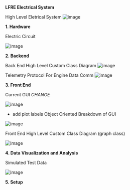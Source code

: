 **LFRE Electrical System**

High Level Eletrical System
![image](https://github.com/izukaike/LFRE/assets/117411866/d8bb7c13-b89a-4e5e-8969-3f10823c009f)


**1. Hardware**

Electric Circuit

![image](https://github.com/izukaike/LFRE/assets/117411866/daad16bc-3b03-47e3-a256-0256c8611d52)






**2. Backend**

Back End High Level Custom Class Diagram
![image](https://github.com/izukaike/LFRE/assets/117411866/f5860839-77a2-4037-96f3-3bda5fd9b260)


Telemetry Protocol For Engine Data Comm
![image](https://github.com/izukaike/LFRE/assets/117411866/19f0df32-a673-4c0d-bf45-399a623059d7)

**3. Front End**

Current GUI *CHANGE*

![image](https://github.com/izukaike/LFRE/assets/117411866/cb5083c8-9803-4549-bb37-0fba04a07332)

- add plot labels
Object Oriented Breakdown of GUI


![image](https://github.com/izukaike/LFRE/assets/117411866/48289045-6080-4dde-8877-083b49efc8dc)

  
Front End High Level Custom Class Diagram (graph class)

![image](https://github.com/izukaike/LFRE/assets/117411866/d8bb7c13-b89a-4e5e-8969-3f10823c009f)

**4. Data Visualization and Analysis**

Simulated Test Data

![image](https://github.com/izukaike/LFRE/assets/117411866/54c4b1ac-360a-495a-aea6-3dcccd340607)

 

**5. Setup**




